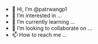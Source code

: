 - 👋 Hi, I’m @patrwangp1
- 👀 I’m interested in ...
- 🌱 I’m currently learning ...
- 💞️ I’m looking to collaborate on ...
- 📫 How to reach me ...

<!---
patrwangp1/patrwangp1 is a ✨ special ✨ repository because its `README.md` (this file) appears on your GitHub profile.
You can click the Preview link to take a look at your changes.

